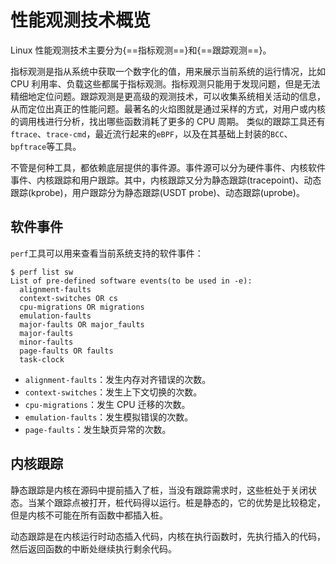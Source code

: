 # 性能观测技术概览

Linux 性能观测技术主要分为{==指标观测==}和{==跟踪观测==}。

指标观测是指从系统中获取一个数字化的值，用来展示当前系统的运行情况，比如 CPU 利用率、负载这些都属于指标观测。指标观测只能用于发现问题，但是无法精细地定位问题。跟踪观测是更高级的观测技术，可以收集系统相关活动的信息，从而定位出真正的性能问题。最著名的火焰图就是通过采样的方式，对用户或内核的调用栈进行分析，找出哪些函数消耗了更多的 CPU 周期。
类似的跟踪工具还有`ftrace`、`trace-cmd`，最近流行起来的`eBPF`，以及在其基础上封装的`BCC`、`bpftrace`等工具。

不管是何种工具，都依赖底层提供的事件源。事件源可以分为硬件事件、内核软件事件、内核跟踪和用户跟踪。其中，内核跟踪又分为静态跟踪(tracepoint)、动态跟踪(kprobe)，用户跟踪分为静态跟踪(USDT probe)、动态跟踪(uprobe)。

## 软件事件

`perf`工具可以用来查看当前系统支持的软件事件：

```SHELL
$ perf list sw
List of pre-defined software events(to be used in -e):
  alignment-faults
  context-switches OR cs
  cpu-migrations OR migrations
  emulation-faults
  major-faults OR major_faults
  major-faults
  minor-faults
  page-faults OR faults
  task-clock
```

- `alignment-faults`：发生内存对齐错误的次数。
- `context-switches`：发生上下文切换的次数。
- `cpu-migrations`：发生 CPU 迁移的次数。
- `emulation-faults`：发生模拟错误的次数。
- `page-faults`：发生缺页异常的次数。

## 内核跟踪

静态跟踪是内核在源码中提前插入了桩，当没有跟踪需求时，这些桩处于关闭状态。当某个跟踪点被打开，桩代码得以运行。桩是静态的，它的优势是比较稳定，但是内核不可能在所有函数中都插入桩。

动态跟踪是在内核运行时动态插入代码，内核在执行函数时，先执行插入的代码，然后返回函数的中断处继续执行剩余代码。